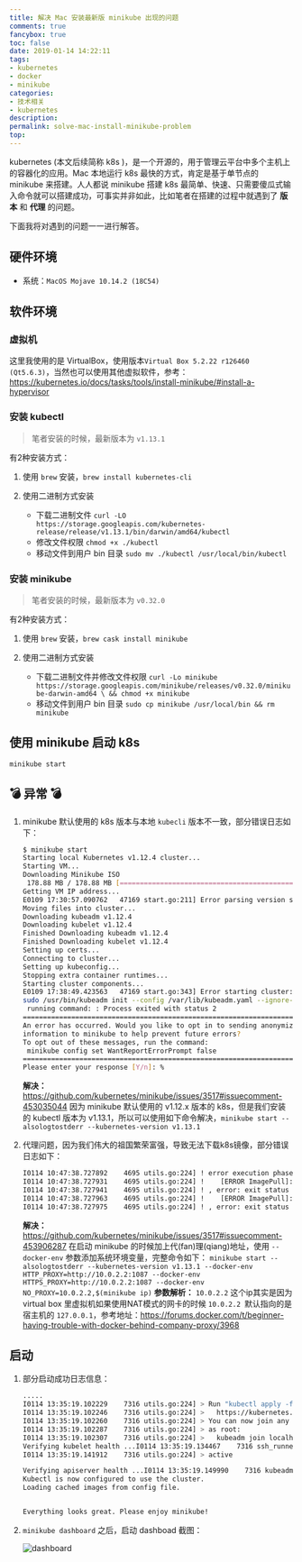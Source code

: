 ```yaml
---
title: 解决 Mac 安装最新版 minikube 出现的问题
comments: true
fancybox: true
toc: false
date: 2019-01-14 14:22:11
tags: 
- kubernetes
- docker
- minikube
categories:
- 技术相关
- kubernetes
description:
permalink: solve-mac-install-minikube-problem
top:
---
```

kubernetes (本文后续简称 k8s )，是一个开源的，用于管理云平台中多个主机上的容器化的应用。Mac 本地运行 k8s 最快的方式，肯定是基于单节点的 minikube 来搭建。人人都说 minikube 搭建 k8s 最简单、快速、只需要傻瓜式输入命令就可以搭建成功，可事实并非如此，比如笔者在搭建的过程中就遇到了 **版本** 和 **代理** 的问题。

下面我将对遇到的问题一一进行解答。

<!--more-->

## 硬件环境

- 系统：`MacOS Mojave 10.14.2 (18C54)`

## 软件环境

### 虚拟机

这里我使用的是 VirtualBox，使用版本`Virtual Box 5.2.22 r126460 (Qt5.6.3)`，当然也可以使用其他虚拟软件，参考：https://kubernetes.io/docs/tasks/tools/install-minikube/#install-a-hypervisor

### 安装 kubectl

> 笔者安装的时候，最新版本为 `v1.13.1` 

有2种安装方式：

1. 使用 `brew` 安装，`brew install kubernetes-cli`

2. 使用二进制方式安装

   - 下载二进制文件
     `curl -LO https://storage.googleapis.com/kubernetes-release/release/v1.13.1/bin/darwin/amd64/kubectl`
   - 修改文件权限
     `chmod +x ./kubectl`
   - 移动文件到用户 bin 目录
     `sudo mv ./kubectl /usr/local/bin/kubectl`

### 安装 minikube

> 笔者安装的时候，最新版本为 `v0.32.0`

有2种安装方式：

1. 使用 `brew` 安装，`brew cask install minikube`

2. 使用二进制方式安装

   - 下载二进制文件并修改文件权限
      `curl -Lo minikube https://storage.googleapis.com/minikube/releases/v0.32.0/minikube-darwin-amd64 \ && chmod +x minikube` 
   - 移动文件到用户 bin 目录
      `sudo cp minikube /usr/local/bin && rm minikube`

## 使用 minikube 启动 k8s

`minikube start`

## 💣 异常 💣

1. minikube 默认使用的 k8s 版本与本地 `kubecli` 版本不一致，部分错误日志如下：

   ```bash
   $ minikube start
   Starting local Kubernetes v1.12.4 cluster...
   Starting VM...
   Downloading Minikube ISO
    178.88 MB / 178.88 MB [============================================] 100.00% 0s
   Getting VM IP address...
   E0109 17:30:57.090762   47169 start.go:211] Error parsing version semver:  Version string empty
   Moving files into cluster...
   Downloading kubeadm v1.12.4
   Downloading kubelet v1.12.4
   Finished Downloading kubeadm v1.12.4
   Finished Downloading kubelet v1.12.4
   Setting up certs...
   Connecting to cluster...
   Setting up kubeconfig...
   Stopping extra container runtimes...
   Starting cluster components...
   E0109 17:38:49.423563   47169 start.go:343] Error starting cluster:  kubeadm init error
   sudo /usr/bin/kubeadm init --config /var/lib/kubeadm.yaml --ignore-preflight-errors=DirAvailable--etc-kubernetes-manifests --ignore-preflight-errors=DirAvailable--data-minikube --ignore-preflight-errors=Port-10250 --ignore-preflight-errors=FileAvailable--etc-kubernetes-manifests-kube-scheduler.yaml --ignore-preflight-errors=FileAvailable--etc-kubernetes-manifests-kube-apiserver.yaml --ignore-preflight-errors=FileAvailable--etc-kubernetes-manifests-kube-controller-manager.yaml --ignore-preflight-errors=FileAvailable--etc-kubernetes-manifests-etcd.yaml --ignore-preflight-errors=Swap --ignore-preflight-errors=CRI
    running command: : Process exited with status 2
   ================================================================================
   An error has occurred. Would you like to opt in to sending anonymized crash
   information to minikube to help prevent future errors?
   To opt out of these messages, run the command:
   	minikube config set WantReportErrorPrompt false
   ================================================================================
   Please enter your response [Y/n]: %
   ```

   **解决：**
   https://github.com/kubernetes/minikube/issues/3517#issuecomment-453035044
   因为 minikube 默认使用的 v1.12.x 版本的 k8s，但是我们安装的 kubectl 版本为 v1.13.1，所以可以使用如下命令解决，`minikube start --alsologtostderr --kubernetes-version v1.13.1`

2. 代理问题，因为我们伟大的祖国繁荣富强，导致无法下载k8s镜像，部分错误日志如下：

   ```bash
   I0114 10:47:38.727892    4695 utils.go:224] ! error execution phase preflight: [preflight] Some fatal errors occurred:
   I0114 10:47:38.727931    4695 utils.go:224] ! 	[ERROR ImagePull]: failed to pull image k8s.gcr.io/kube-apiserver:v1.13.1: output: Error response from daemon: Get https://k8s.gcr.io/v2/: proxyconnect tcp: dial tcp :80: connect: connection refused
   I0114 10:47:38.727941    4695 utils.go:224] ! , error: exit status 1
   I0114 10:47:38.727963    4695 utils.go:224] ! 	[ERROR ImagePull]: failed to pull image k8s.gcr.io/kube-controller-manager:v1.13.1: output: Error response from daemon: Get https://k8s.gcr.io/v2/: proxyconnect tcp: dial tcp :80: connect: connection refused
   I0114 10:47:38.727975    4695 utils.go:224] ! , error: exit status 1
   ```

   **解决：**
   https://github.com/kubernetes/minikube/issues/3517#issuecomment-453906287
   在启动 minikube 的时候加上代(fan)理(qiang)地址，使用 `--docker-env` 参数添加系统环境变量，完整命令如下：
   `minikube start --alsologtostderr --kubernetes-version v1.13.1 --docker-env HTTP_PROXY=http://10.0.2.2:1087 --docker-env HTTPS_PROXY=http://10.0.2.2:1087 --docker-env NO_PROXY=10.0.2.2,$(minikube ip)`
   **参数解析：**
   `10.0.2.2` 这个ip其实是因为 virtual box 里虚拟机如果使用NAT模式的网卡的时候 `10.0.2.2 `默认指向的是宿主机的 `127.0.0.1`，参考地址：https://forums.docker.com/t/beginner-having-trouble-with-docker-behind-company-proxy/3968

## 启动

1. 部分启动成功日志信息：

   ```bash
   .....
   I0114 13:35:19.102229    7316 utils.go:224] > Run "kubectl apply -f [podnetwork].yaml" with one of the options listed at:
   I0114 13:35:19.102246    7316 utils.go:224] >   https://kubernetes.io/docs/concepts/cluster-administration/addons/
   I0114 13:35:19.102260    7316 utils.go:224] > You can now join any number of machines by running the following on each node
   I0114 13:35:19.102287    7316 utils.go:224] > as root:
   I0114 13:35:19.102307    7316 utils.go:224] >   kubeadm join localhost:8443 --token agf5vb.45h4fw6jqy7o2yff --discovery-token-ca-cert-hash sha256:c60ce3456d2ac3225edc119d1792d1b6c20b40b03cf0812ddf8d2fc867f21bf3
   Verifying kubelet health ...I0114 13:35:19.134467    7316 ssh_runner.go:137] Run with output: sudo systemctl is-active kubelet
   I0114 13:35:19.141912    7316 utils.go:224] > active
   
   Verifying apiserver health ...I0114 13:35:19.149990    7316 kubeadm.go:99] https://192.168.99.101:8443/healthz response: <nil> &{Status:200 OK StatusCode:200 Proto:HTTP/1.1 ProtoMajor:1 ProtoMinor:1 Header:map[Date:[Mon, 14 Jan 2019 05:35:19 GMT] Content-Length:[2] Content-Type:[text/plain; charset=utf-8]] Body:0xc0004b9d00 ContentLength:2 TransferEncoding:[] Close:false Uncompressed:false Trailer:map[] Request:0xc0002da500 TLS:0xc000354000}
   Kubectl is now configured to use the cluster.
   Loading cached images from config file.
   
   
   Everything looks great. Please enjoy minikube!
   ```

2. `minikube dashboard` 之后，启动 dashboad 截图：

   ![dashboard](http://static.xkcoding.com/blog/solve-mac-install-minikube-problem/image-minikube-dashboard.png)
